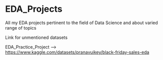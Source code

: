 # EDA_Projects
All my EDA projects pertinent to the field of Data Science and about varied range of topics


Link for unmentioned datasets

EDA_Practice_Project --> https://www.kaggle.com/datasets/pranavuikey/black-friday-sales-eda
